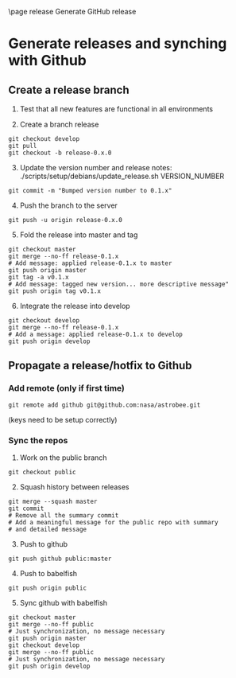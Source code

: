 \page release Generate GitHub release

# Generate releases and synching with Github

## Create a release branch

1. Test that all new features are functional in all environments

2. Create a branch release
```
git checkout develop
git pull
git checkout -b release-0.x.0
```

3. Update the version number and release notes: ./scripts/setup/debians/update\_release.sh VERSION\_NUMBER
```
git commit -m "Bumped version number to 0.1.x"
```

4. Push the branch to the server
```
git push -u origin release-0.x.0
```

5. Fold the release into master and tag
```
git checkout master
git merge --no-ff release-0.1.x
# Add message: applied release-0.1.x to master
git push origin master
git tag -a v0.1.x
# Add message: tagged new version... more descriptive message"
git push origin tag v0.1.x
```

6. Integrate the release into develop
```
git checkout develop
git merge --no-ff release-0.1.x
# Add a message: applied release-0.1.x to develop
git push origin develop
```

## Propagate a release/hotfix to Github

### Add remote (only if first time)
```
git remote add github git@github.com:nasa/astrobee.git
```
(keys need to be setup correctly)

### Sync the repos

1. Work on the public branch
```
git checkout public
```

2. Squash history between releases
```
git merge --squash master
git commit
# Remove all the summary commit
# Add a meaningful message for the public repo with summary
# and detailed message
```

3. Push to github
```
git push github public:master
```

4. Push to babelfish
```
git push origin public
```

5. Sync github with babelfish
```
git checkout master
git merge --no-ff public
# Just synchronization, no message necessary
git push origin master
git checkout develop
git merge --no-ff public
# Just synchronization, no message necessary
git push origin develop
```
